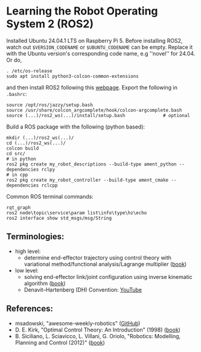 # Learning the Robot Operating System 2 (ROS2)

Installed Ubuntu 24.04.1 LTS on Raspberry Pi 5. Before installing ROS2, watch out ``$VERSION_CODENAME`` or ``$UBUNTU_CODENAME`` can be empty. Replace it with the Ubuntu version's corresponding code name, e.g ''novel'' for 24.04. Or do,

    . /etc/os-release
    sudo apt install python3-colcon-common-extensions

and then install ROS2 following this <a href="https://docs.ros.org/en/jazzy/Installation/Ubuntu-Install-Debs.html">webpage</a>. Export the following in ``.bashrc``:

    source /opt/ros/jazzy/setup.bash
    source /usr/share/colcon_argcomplete/hook/colcon-argcomplete.bash 
    source (...)/ros2_ws(...)/install/setup.bash              # optional

Build a ROS package with the following (python based): 

    mkdir (...)/ros2_ws(...)/
    cd (...)/ros2_ws(...)/
    colcon build
    cd src/
    # in python
    ros2 pkg create my_robot_descriptions --build-type ament_python --dependencies rclpy 
    # in cpp
    ros2 pkg create my_robot_controller --build-type ament_cmake --dependencies rclcpp

Common ROS terminal commands:

    rqt_graph
    ros2 node\topic\service\param list\info\type\hz\echo
    ros2 interface show std_msgs/msg/String

## Terminologies:

- high level:
    * determine end-effector trajectory using control theory with variational method/functional analysis/Lagrange multiplier (<a href="https://www.amazon.de/-/en/Donald-Kirk-ebook/dp/B00CWR4MX0">book</a>)
- low level:
    * solving end-effector link/joint configuration using inverse kinematic algorithm (<a href="https://www.amazon.de/-/en/Bruno-Siciliano-ebook/dp/B007IDTLL6">book</a>)
    * Denavit–Hartenberg (DH) Convention: <a href="https://www.youtube.com/watch?v=rA9tm0gTln8">YouTube</a>

## References:
- msadowski, "awesome-weekly-robotics" (<a href="https://github.com/msadowski/awesome-weekly-robotics">GitHub</a>)
- D. E. Kirk, "Optimal Control Theory: An Introduction" (1998) (<a href="https://www.amazon.de/-/en/Donald-Kirk-ebook/dp/B00CWR4MX0">book</a>)
- B. Siciliano, L. Sciavicco, L. Villani, G. Oriolo, "Robotics: Modelling, Planning and Control (2012)" (<a href="https://www.amazon.de/-/en/Bruno-Siciliano-ebook/dp/B007IDTLL6">book</a>)

